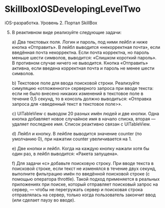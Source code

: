 # SkillboxIOSDevelopingLevelTwo
iOS-разработка. Уровень 2. Портал SkillBox

5. В реактивном виде реализуйте следующие задачи:

     a) Два текстовых поля. Логин и пароль, под ними лейбл и ниже кнопка «Отправить». В лейбл выводится «некорректная почта», если введённая почта некорректна. Если почта корректна, но пароль меньше шести символов, выводится: «Слишком короткий пароль». В противном случае ничего не выводится. Кнопка «Отправить» активна, если введена корректная почта и пароль не менее шести символов.

     b) Текстовое поле для ввода поисковой строки. Реализуйте симуляцию «отложенного» серверного запроса при вводе текста: если не было внесено никаких изменений в текстовое поле в течение 0,5 секунд, то в консоль должно выводиться: «Отправка запроса для <введенный текст в текстовое поле>».

     c) UITableView с выводом 20 разных имён людей и две кнопки. Одна кнопка добавляет новое случайное имя в начало списка, вторая — удаляет последнее имя. Список реактивно связан с UITableView.

     d) Лейбл и кнопку. В лейбле выводится значение counter (по умолчанию 0), при нажатии counter увеличивается на 1.

     e) Две кнопки и лейбл. Когда на каждую кнопку нажали хотя бы один раз, в лейбл выводится: «Ракета запущена».

     f) Для задачи «c» добавьте поисковую строку. При вводе текста в поисковой строке, если текст не изменялся в течение двух секунд, выполните фильтрацию имён по введённой поисковой строке (с помощью оператора throttle). Такой подход применяется в реальных приложениях при поиске, который отправляет поисковый запрос на сервер, — чтобы не перегружать сервер и поисковая строка отправлялась на сервер, только когда пользователь закончит ввод (или сделает паузу во вводе).
